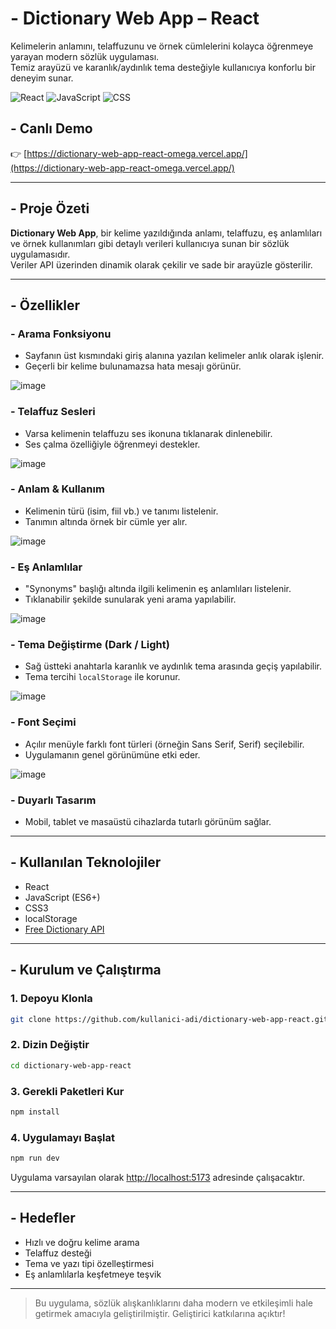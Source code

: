 # - Dictionary Web App – React

Kelimelerin anlamını, telaffuzunu ve örnek cümlelerini kolayca öğrenmeye yarayan modern sözlük uygulaması.  
Temiz arayüzü ve karanlık/aydınlık tema desteğiyle kullanıcıya konforlu bir deneyim sunar.

![React](https://img.shields.io/badge/React-20232A?style=for-the-badge&logo=react)
![JavaScript](https://img.shields.io/badge/JavaScript-F7DF1E?style=for-the-badge&logo=javascript)
![CSS](https://img.shields.io/badge/CSS-1572B6?style=for-the-badge&logo=css3)

## - Canlı Demo

👉 [https://dictionary-web-app-react-omega.vercel.app/](https://dictionary-web-app-react-omega.vercel.app/)

---

## - Proje Özeti

**Dictionary Web App**, bir kelime yazıldığında anlamı, telaffuzu, eş anlamlıları ve örnek kullanımları gibi detaylı verileri kullanıcıya sunan bir sözlük uygulamasıdır.  
Veriler API üzerinden dinamik olarak çekilir ve sade bir arayüzle gösterilir.

---

## - Özellikler

### - Arama Fonksiyonu

- Sayfanın üst kısmındaki giriş alanına yazılan kelimeler anlık olarak işlenir.
- Geçerli bir kelime bulunamazsa hata mesajı görünür.
  
![image](https://github.com/user-attachments/assets/91b6ce41-ab64-4b1f-81ad-9272040a7edc)


### - Telaffuz Sesleri

- Varsa kelimenin telaffuzu ses ikonuna tıklanarak dinlenebilir.
- Ses çalma özelliğiyle öğrenmeyi destekler.
  
![image](https://github.com/user-attachments/assets/65a39058-c862-4c04-92b8-a7c1e9b222f6)



### - Anlam & Kullanım

- Kelimenin türü (isim, fiil vb.) ve tanımı listelenir.
- Tanımın altında örnek bir cümle yer alır.

![image](https://github.com/user-attachments/assets/990defd8-2bc8-49c4-9b50-0fc21d723605)


### - Eş Anlamlılar

- "Synonyms" başlığı altında ilgili kelimenin eş anlamlıları listelenir.
- Tıklanabilir şekilde sunularak yeni arama yapılabilir.

![image](https://github.com/user-attachments/assets/83f3404d-0bbe-4728-bb59-fd133b8a7558)


### - Tema Değiştirme (Dark / Light)

- Sağ üstteki anahtarla karanlık ve aydınlık tema arasında geçiş yapılabilir.
- Tema tercihi `localStorage` ile korunur.

![image](https://github.com/user-attachments/assets/d46aab14-438d-4ac4-8350-45b9a3634916)


### - Font Seçimi

- Açılır menüyle farklı font türleri (örneğin Sans Serif, Serif) seçilebilir.
- Uygulamanın genel görünümüne etki eder.

![image](https://github.com/user-attachments/assets/e5b58f7e-242e-420d-931c-5efb6c5de493)


### - Duyarlı Tasarım

- Mobil, tablet ve masaüstü cihazlarda tutarlı görünüm sağlar.

---

## - Kullanılan Teknolojiler

- React  
- JavaScript (ES6+)  
- CSS3  
- localStorage  
- [Free Dictionary API](https://dictionaryapi.dev)

---

## - Kurulum ve Çalıştırma

### 1. Depoyu Klonla

```bash
git clone https://github.com/kullanici-adi/dictionary-web-app-react.git
```

### 2. Dizin Değiştir

```bash
cd dictionary-web-app-react
```

### 3. Gerekli Paketleri Kur

```bash
npm install
```

### 4. Uygulamayı Başlat

```bash
npm run dev
```

Uygulama varsayılan olarak [http://localhost:5173](http://localhost:5173) adresinde çalışacaktır.

---

## - Hedefler

- Hızlı ve doğru kelime arama  
- Telaffuz desteği  
- Tema ve yazı tipi özelleştirmesi  
- Eş anlamlılarla keşfetmeye teşvik  

---

> Bu uygulama, sözlük alışkanlıklarını daha modern ve etkileşimli hale getirmek amacıyla geliştirilmiştir. Geliştirici katkılarına açıktır!
